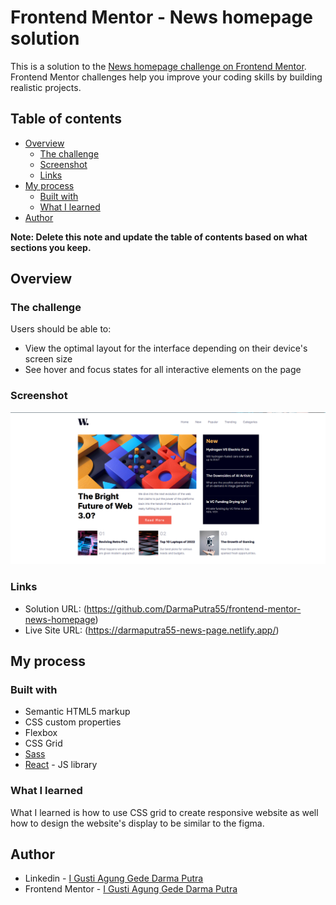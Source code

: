 # Frontend Mentor - News homepage solution

This is a solution to the [News homepage challenge on Frontend Mentor](https://www.frontendmentor.io/challenges/news-homepage-H6SWTa1MFl). Frontend Mentor challenges help you improve your coding skills by building realistic projects.

## Table of contents

- [Overview](#overview)
  - [The challenge](#the-challenge)
  - [Screenshot](#screenshot)
  - [Links](#links)
- [My process](#my-process)
  - [Built with](#built-with)
  - [What I learned](#what-i-learned)
- [Author](#author)

**Note: Delete this note and update the table of contents based on what sections you keep.**

## Overview

### The challenge

Users should be able to:

- View the optimal layout for the interface depending on their device's screen size
- See hover and focus states for all interactive elements on the page

### Screenshot

![web screenshot](./Screenshot.png)

### Links

- Solution URL: (https://github.com/DarmaPutra55/frontend-mentor-news-homepage)
- Live Site URL: (https://darmaputra55-news-page.netlify.app/)

## My process

### Built with

- Semantic HTML5 markup
- CSS custom properties
- Flexbox
- CSS Grid
- [Sass](https://sass-lang.com/)
- [React](https://reactjs.org/) - JS library

### What I learned

What I learned is how to use CSS grid to create responsive website as well how to design the website's display to be similar to the figma.

## Author

- Linkedin - [I Gusti Agung Gede Darma Putra](https://www.linkedin.com/in/i-gusti-agung-gede-darma-putra-0b8025237/)
- Frontend Mentor - [I Gusti Agung Gede Darma Putra](https://www.frontendmentor.io/profile/DarmaPutra55)

